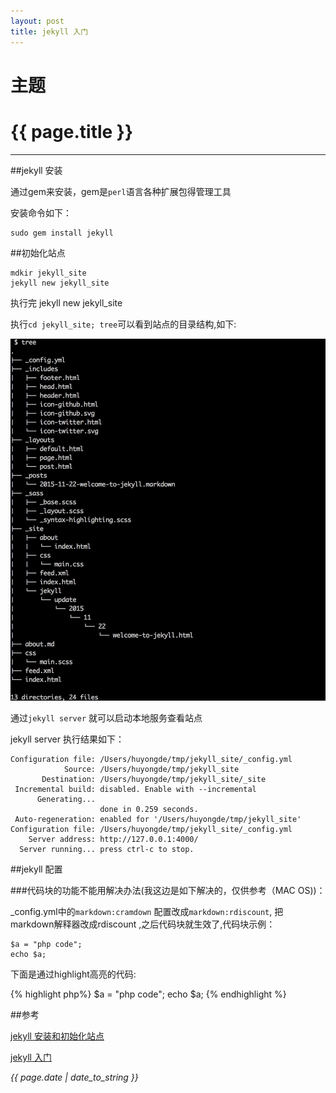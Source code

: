 ```yaml
---
layout: post 
title: jekyll 入门
---
```


主题
======

<h1> {{ page.title }} </h1>

-----

##jekyll 安装

通过gem来安装，gem是`perl`语言各种扩展包得管理工具

安装命令如下：

```
sudo gem install jekyll
```

##初始化站点

```
mdkir jekyll_site
jekyll new jekyll_site
```
执行完 jekyll new jekyll_site

执行`cd jekyll_site; tree`可以看到站点的目录结构,如下:

![jekyll站点目录](/image/tree_re.png)

通过`jekyll server` 就可以启动本地服务查看站点

jekyll server 执行结果如下：

```
Configuration file: /Users/huyongde/tmp/jekyll_site/_config.yml
            Source: /Users/huyongde/tmp/jekyll_site
       Destination: /Users/huyongde/tmp/jekyll_site/_site
 Incremental build: disabled. Enable with --incremental
      Generating...
                    done in 0.259 seconds.
 Auto-regeneration: enabled for '/Users/huyongde/tmp/jekyll_site'
Configuration file: /Users/huyongde/tmp/jekyll_site/_config.yml
    Server address: http://127.0.0.1:4000/
  Server running... press ctrl-c to stop.
```

##jekyll 配置

###代码块的功能不能用解决办法(我这边是如下解决的，仅供参考（MAC OS))：

_config.yml中的`markdown:cramdown` 配置改成`markdown:rdiscount`, 把markdown解释器改成rdiscount ,之后代码块就生效了,代码块示例：

```
$a = "php code";
echo $a;
```

下面是通过highlight高亮的代码:

{% highlight php%}
$a = "php code";
echo $a;
{% endhighlight %}

##参考

[jekyll 安装和初始化站点](http://jobinson.ga/%E5%BB%BA%E7%AB%99%E4%B9%8B%E8%B7%AF/2014/04/27/%E4%BD%BF%E7%94%A8jekyll%E7%94%9F%E6%88%90%E9%9D%99%E6%80%81%E7%AB%99/)

[jekyll 入门](http://trefoil.github.io/2013/10/05/jekyll.html)

*{{ page.date | date_to_string }}*
